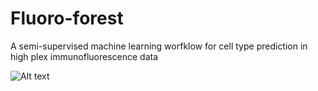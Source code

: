# Fluoro-forest
A semi-supervised machine learning worfklow for cell type prediction in high plex immunofluorescence data

![Alt text](images/workflow.png)
